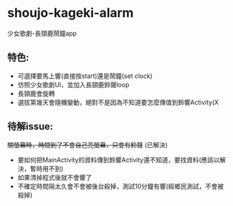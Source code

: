 # shoujo-kageki-alarm
少女歌劇-長頸鹿鬧鐘app

## 特色:
  - 可選擇要馬上響(直接按start)還是鬧鐘(set clock)
  - 仿照少女歌劇UI，並加入長頸鹿鈴聲loop
  - 長頸鹿會旋轉
  - 選拔第幾天會隨機變動，絕對不是因為不知道要怎麼傳值到鈴響Activity(X

## 待解issue:
  ~~關螢幕時，時間到了不會自己亮螢幕，只會有鈴聲~~ (已解決)
  - 要如何把MainActivity的資料傳到鈴響Activity還不知道，要找資料(應該以解決，暫時用不到)
  - 如果清掉程式後就不會響了
  - 不確定時間隔太久會不會被後台殺掉，測試10分鐘有響(經鄉民測試，不會被殺掉)
